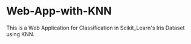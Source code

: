 # Web-App-with-KNN
This is a Web Application for Classification in Scikit_Learn's Iris Dataset using KNN.

